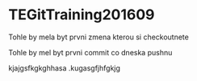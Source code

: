 # TEGitTraining201609

Tohle by mela byt prvni zmena kterou si checkoutnete

Tohle by mel byt prvni commit co dneska pushnu


kjajgsfkgkghhasa
.kugasgfjhfgkjg